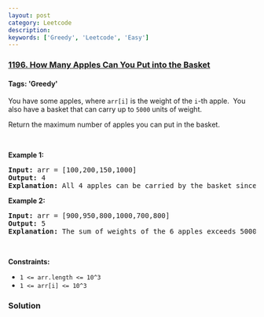 ```yaml
---
layout: post
category: Leetcode
description: 
keywords: ['Greedy', 'Leetcode', 'Easy']
---
```

### [1196. How Many Apples Can You Put into the Basket](https://leetcode.com/problems/how-many-apples-can-you-put-into-the-basket)

#### Tags: 'Greedy'

<div class="content__u3I1 question-content__JfgR"><div><p>You have some apples, where <code>arr[i]</code> is the weight of the <code>i</code>-th apple.  You also have a basket that can carry up to <code>5000</code> units of weight.</p>
<p>Return the maximum number of apples you can put in the basket.</p>
<p> </p>
<p><strong>Example 1:</strong></p>
<pre><strong>Input:</strong> arr = [100,200,150,1000]
<strong>Output:</strong> 4
<strong>Explanation: </strong>All 4 apples can be carried by the basket since their sum of weights is 1450.
</pre>
<p><strong>Example 2:</strong></p>
<pre><strong>Input:</strong> arr = [900,950,800,1000,700,800]
<strong>Output:</strong> 5
<strong>Explanation: </strong>The sum of weights of the 6 apples exceeds 5000 so we choose any 5 of them.
</pre>
<p> </p>
<p><strong>Constraints:</strong></p>
<ul>
<li><code>1 &lt;= arr.length &lt;= 10^3</code></li>
<li><code>1 &lt;= arr[i] &lt;= 10^3</code></li>
</ul>
</div></div>

### Solution
